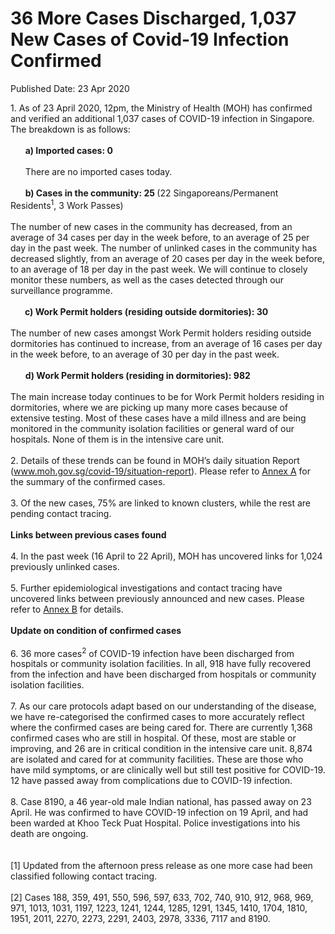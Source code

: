 <html>
    <meta http-equiv="Content-Type" content="text/html; charset=utf-8"/>
    <meta charset="utf-8"/>
    <title>36 More Cases Discharged, 1,037 New Cases of Covid-19 Infection Confirmed</title>
    <body><h1>36 More Cases Discharged, 1,037 New Cases of Covid-19 Infection Confirmed</h1>
    <p>Published Date: 23 Apr 2020</p> <p>1. As of 23 April 2020, 12pm, the Ministry of Health (MOH) has confirmed and verified an additional 1,037 cases of COVID-19 infection in Singapore. The breakdown is as follows: 
<br>
<br>&nbsp;&nbsp;&nbsp;&nbsp;&nbsp; <strong>a) Imported cases: 0 
</strong><br>
<br>&nbsp;&nbsp;&nbsp;&nbsp;&nbsp; There are no imported cases today.   
<br>
<br>&nbsp;&nbsp;&nbsp;&nbsp;&nbsp; <strong>b) Cases in the community: 25 </strong>(22 Singaporeans/Permanent Residents<sup>1</sup>, 3 Work Passes)
<br>
<br>The number of new cases in the community has decreased, from an average of 34 cases per day in the week before, to an average of 25 per day in the past week. The number of unlinked cases in the community has decreased slightly, from an average of 20 cases per day in the week before, to an average of 18 per day in the past week.&nbsp;We will continue to closely monitor these numbers, as well as the cases detected through our surveillance programme.
<br>
<br>&nbsp;&nbsp;&nbsp;&nbsp;&nbsp;<strong> c) Work Permit holders (residing outside dormitories): 30
</strong><br>
<br>The number of new cases amongst Work Permit holders residing outside dormitories has continued to increase, from an average of 16 cases per day in the week before, to an average of 30 per day in the past week.&nbsp; 
<br>
<br>&nbsp;&nbsp;&nbsp;&nbsp;&nbsp; <strong>d) Work Permit holders (residing in dormitories): 982
</strong><br>
<br>The main increase today continues to be for Work Permit holders residing in dormitories, where we are picking up many more cases because of extensive testing. Most of these cases have a mild illness and are being monitored in the community isolation facilities or general ward of our hospitals. None of them is in the intensive care unit. 
<br>
<br>2. Details of these trends can be found in MOH’s daily situation Report (<a href="http://www.moh.gov.sg/covid-19/situation-report">www.moh.gov.sg/covid-19/situation-report</a>). Please refer to <a title="Annex A" href="/docs/librariesprovider5/default-document-library/annex-a-(23-apr).pdf?sfvrsn=3c499e7a_0">Annex A</a>&nbsp;for the summary of the confirmed cases. 
<br>
<br>3. Of the new cases, 75% are linked to known clusters, while the rest are pending contact tracing. 
<br>
<br><strong>Links between previous cases found
</strong><br>
<br>4. In the past week (16 April to 22 April), MOH has uncovered links for 1,024 previously unlinked cases. 
<br>
<br>5. Further epidemiological investigations and contact tracing have uncovered links between previously announced and new cases. Please refer to <a title="Annex B" href="/docs/librariesprovider5/default-document-library/annex-b-(23-apr).pdf?sfvrsn=1ef49a9a_0">Annex B</a>&nbsp;for details.
<br>
<br><strong>Update on condition of confirmed cases
</strong><br>
<br>6. 36 more cases<sup>2</sup> of COVID-19 infection have been discharged from hospitals or community isolation facilities. In all, 918 have fully recovered from the infection and have been discharged from hospitals or community isolation facilities. 
<br>
<br>7. As our care protocols adapt based on our understanding of the disease, we have re-categorised the confirmed cases to more accurately reflect where the confirmed cases are being cared for. There are currently 1,368 confirmed cases who are still in hospital. Of these, most are stable or improving, and 26 are in critical condition in the intensive care unit. 8,874 are isolated and cared for at community facilities. These are those who have mild symptoms, or are clinically well but still test positive for COVID-19. 12 have passed away from complications due to COVID-19 infection. 
<br>
<br>8. Case 8190, a 46 year-old male Indian national, has passed away on 23 April. He was confirmed to have COVID-19 infection on 19 April, and had been warded at Khoo Teck Puat Hospital. Police investigations into his death are ongoing.&nbsp;<br><strong><br><br></strong>[1] Updated from the afternoon press release as one more case had been classified following contact tracing. <br><br>[2] Cases 188, 359, 491, 550, 596, 597, 633, 702, 740, 910, 912, 968, 969, 971, 1013, 1031, 1197, 1223, 1241, 1244, 1285, 1291, 1345, 1410, 1704, 1810, 1951, 2011, 2270, 2273, 2291, 2403, 2978, 3336, 7117 and 8190.<br>&nbsp;</p><p> 
<br>
<br></p></body>
</html>